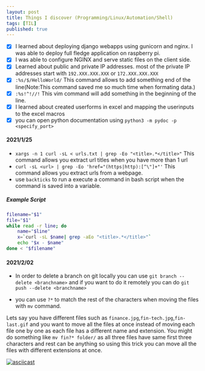 ```yaml
---
layout: post
title: Things I discover (Programming/Linux/Automation/Shell)
tags: [TIL]
published: true
---
```


- [x] I learned about deploying django webapps using gunicorn and nginx. I was able to deploy full fledge application on raspberry pi.
- [x] I was able to configure NGINX and serve static files on the client side.
- [x] Learned about public and private IP addresses. most of the private IP addresses start with `192.XXX.XXX.XXX` or `172.XXX.XXX.XXX`
- [x] `:%s/$/HelloWorld/` This command allows to add something end of the line(Note:This command saved me so much time when formating data.)
- [x] `:%s!^!//!` This vim command will add something in the beginning of the line.
- [x] I learned about created userforms in excel and mapping the userinputs to the excel macros
- [x] you can open python documentation using `python3 -m pydoc -p <specify_port>`

#### 2021/1/25 

- `xargs -n 1 curl -sL < urls.txt | grep -Eo "<title>.*</title>"` This command allows you extract url titles when you have more than 1 url
- `curl -sL <url> | grep -Eo 'href="(https|http):[^\"]+"'` This command allows you extract urls from a webpage.
- use ``backticks`` to run a execute a command in bash script when the command is saved into a variable. 

##### Example Script
```sh
filename="$1"
file="$1"
while read -r line; do
    name="$line"
    x=`curl -sL $name| grep -aEo "<title>.*</title>"` 
    echo "$x - $name"
done < "$filename"
```
#### 2021/2/02

- In order to delete a branch on git locally you can use 
`git branch --delete <branchname>` and if you want to do it remotely you can do `git push --delete <branchname>`

- you can use `?*` to match the rest of the characters when moving the files with `mv` command.

Lets say you have different files such as `finance.jpg`,`fin-tech.jpg`,`fin-last.gif` and you want to move all the files at once instead of moving each file one by one as each file has a different name and extension.
You might do something like `mv fin?* folder/` as all three files have same first three characters and rest can be anything so using this trick you can move all the files with different extensions at once. 

[![asciicast](https://asciinema.org/a/8yNndxhHahAlYX6J2ksWBziSg.svg)](https://asciinema.org/a/8yNndxhHahAlYX6J2ksWBziSg)


